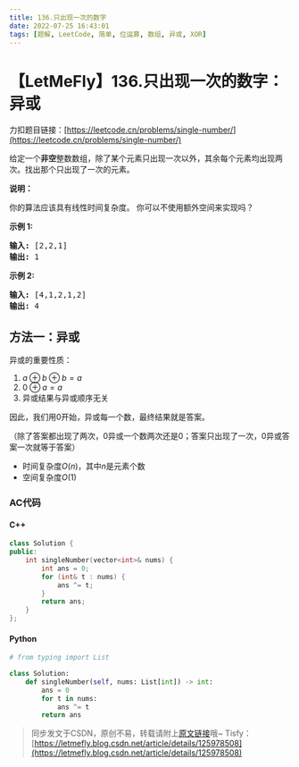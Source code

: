 ```yaml
---
title: 136.只出现一次的数字
date: 2022-07-25 16:43:01
tags: [题解, LeetCode, 简单, 位运算, 数组, 异或, XOR]
---
```


# 【LetMeFly】136.只出现一次的数字：异或

力扣题目链接：[https://leetcode.cn/problems/single-number/](https://leetcode.cn/problems/single-number/)

<p>给定一个<strong>非空</strong>整数数组，除了某个元素只出现一次以外，其余每个元素均出现两次。找出那个只出现了一次的元素。</p>

<p><strong>说明：</strong></p>

<p>你的算法应该具有线性时间复杂度。 你可以不使用额外空间来实现吗？</p>

<p><strong>示例 1:</strong></p>

<pre><strong>输入:</strong> [2,2,1]
<strong>输出:</strong> 1
</pre>

<p><strong>示例&nbsp;2:</strong></p>

<pre><strong>输入:</strong> [4,1,2,1,2]
<strong>输出:</strong> 4</pre>


    
## 方法一：异或

异或的重要性质：

1. $a\oplus b\oplus b=a$
2. $0\oplus a = a$
3. 异或结果与异或顺序无关

因此，我们用$0$开始，异或每一个数，最终结果就是答案。

（除了答案都出现了两次，$0$异或一个数两次还是$0$；答案只出现了一次，$0$异或答案一次就等于答案）

+ 时间复杂度$O(n)$，其中$n$是元素个数
+ 空间复杂度$O(1)$

### AC代码

#### C++

```cpp
class Solution {
public:
    int singleNumber(vector<int>& nums) {
        int ans = 0;
        for (int& t : nums) {
            ans ^= t;
        }
        return ans;
    }
};
```

#### Python

```python
# from typing import List

class Solution:
    def singleNumber(self, nums: List[int]) -> int:
        ans = 0
        for t in nums:
            ans ^= t
        return ans
```

> 同步发文于CSDN，原创不易，转载请附上[原文链接](https://blog.letmefly.xyz/2022/07/25/LeetCode%200136.%E5%8F%AA%E5%87%BA%E7%8E%B0%E4%B8%80%E6%AC%A1%E7%9A%84%E6%95%B0%E5%AD%97/)哦~
> Tisfy：[https://letmefly.blog.csdn.net/article/details/125978508](https://letmefly.blog.csdn.net/article/details/125978508)
